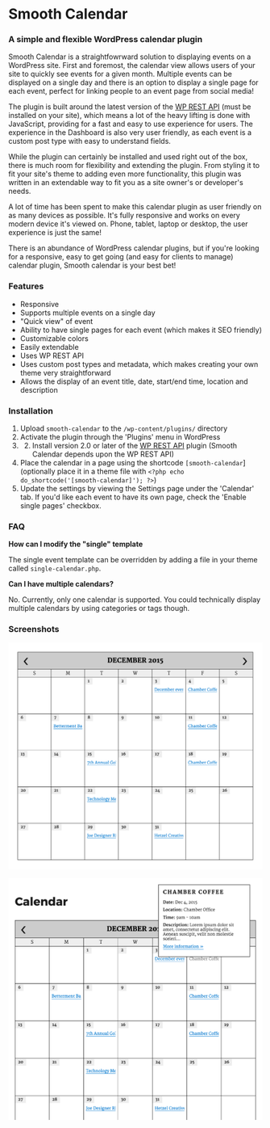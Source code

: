 Smooth Calendar
==========

### A simple and flexible WordPress calendar plugin

Smooth Calendar is a straightfowrward solution to displaying events on a WordPress site. First and foremost, the calendar view allows users of your site to quickly see events for a given month. Multiple events can be displayed on a single day and there is an option to display a single page for each event, perfect for linking people to an event page from social media!

The plugin is built around the latest version of the [WP REST API](https://wordpress.org/plugins/rest-api/) (must be installed on your site), which means a lot of the heavy lifting is done with JavaScript, providing for a fast and easy to use experience for users. The experience in the Dashboard is also very user friendly, as each event is a custom post type with easy to understand fields.

While the plugin can certainly be installed and used right out of the box, there is much room for flexibility and extending the plugin. From styling it to fit your site's theme to adding even more functionality, this plugin was written in an extendable way to fit you as a site owner's or developer's needs.

A lot of time has been spent to make this calendar plugin as user friendly on as many devices as possible. It's fully responsive and works on every modern device it's viewed on. Phone, tablet, laptop or desktop, the user experience is just the same!

There is an abundance of WordPress calendar plugins, but if you're looking for a responsive, easy to get going (and easy for clients to manage) calendar plugin, Smooth calendar is your best bet!

### Features

- Responsive
- Supports multiple events on a single day
- "Quick view" of event
- Ability to have single pages for each event (which makes it SEO friendly)
- Customizable colors
- Easily extendable
- Uses WP REST API
- Uses custom post types and metadata, which makes creating your own theme very straightforward
- Allows the display of an event title, date, start/end time, location and description

### Installation

1. Upload `smooth-calendar` to the `/wp-content/plugins/` directory
2. Activate the plugin through the 'Plugins' menu in WordPress
3. 2. Install version 2.0 or later of the [WP REST API](https://wordpress.org/plugins/rest-api/) plugin (Smooth Calendar depends upon the WP REST API)
4. Place the calendar in a page using the shortcode `[smooth-calendar`] (optionally place it in a theme file with `<?php echo do_shortcode('[smooth-calendar]'); ?>`)
5. Update the settings by viewing the Settings page under the 'Calendar' tab. If you'd like each event to have its own page, check the 'Enable single pages' checkbox.

### FAQ

**How can I modify the "single" template**

The single event template can be overridden by adding a file in your theme called `single-calendar.php`.

**Can I have multiple calendars?**

No. Currently, only one calendar is supported. You could technically display multiple calendars by using categories or tags though.

### Screenshots

![Desktop view](/public/images/desktop-default.png?raw=true "Desktop view")

![Desktop hover view](/public/images/desktop.png?raw=true "Desktop hover view")
